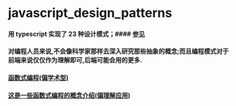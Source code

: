 # javascript_design_patterns

#### 用 typescript 实现了 23 种设计模式；#### [参见](https://refactoring.guru/design-patterns/iterator)

#### 对编程人员来说,不会像科学家那样去深入研究那些抽象的概念;而且编程模式对于前端来说仅仅作为理解即可,后端可能会用的更多.
#### [函数式编程(偏学术型)](https://www.cnblogs.com/tolg/p/4674991.html)
#### [这是一些函数式编程的概念介绍(偏理解应用)](https://www.telerik.com/blogs/functional-programming-javascript)
